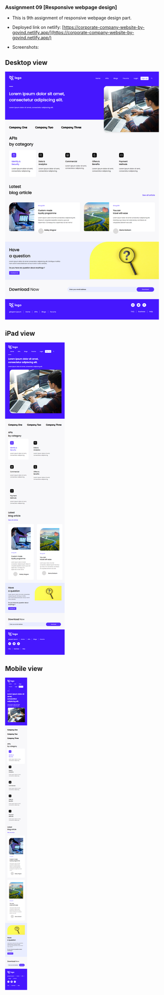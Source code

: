 ### Assignment 09 [Responsive webpage design]

- This is 9th assignment of responsive webpage design part.
- Deployed link on netlify:
  [https://corporate-company-website-by-govind.netlify.app/](https://corporate-company-website-by-govind.netlify.app/)
  
 - Screenshots:
    
 ## Desktop view
    
   ![Snapshot of entire page](https://github.com/govind-magar-999/webpage-assignment-09/blob/main/fullpage-desktop.png)

 ## iPad view
    
   ![Snapshot of entire page](https://github.com/govind-magar-999/webpage-assignment-09/blob/main/full-page-ipad.png)
   
 ## Mobile view
    
   ![Snapshot of entire page](https://github.com/govind-magar-999/webpage-assignment-09/blob/main/full-page-mobile.png)
